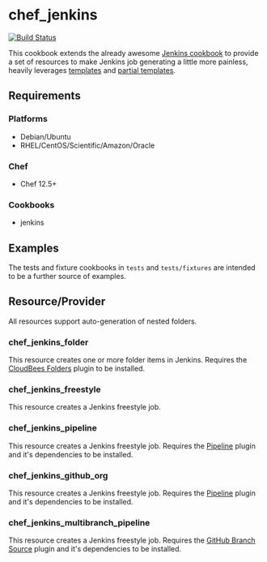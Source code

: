 # chef_jenkins

[![Build Status](https://travis-ci.org/ndobson/chef_jenkins.svg?branch=master)](https://travis-ci.org/ndobson/chef_jenkins)

This cookbook extends the already awesome [Jenkins cookbook](https://supermarket.chef.io/cookbooks/jenkins) to provide a set of resources to make Jenkins job generating a little more painless,
heavily leverages [templates](https://docs.chef.io/resource_template.html) and [partial templates](https://docs.chef.io/resource_template.html#partial-templates).

## Requirements

### Platforms

- Debian/Ubuntu
- RHEL/CentOS/Scientific/Amazon/Oracle

### Chef

- Chef 12.5+

### Cookbooks

- jenkins

## Examples

The tests and fixture cookbooks in `tests` and `tests/fixtures` are intended to be a further source of examples.

## Resource/Provider
All resources support auto-generation of nested folders.

### chef_jenkins_folder
This resource creates one or more folder items in Jenkins. Requires the [CloudBees Folders](https://wiki.jenkins-ci.org/display/JENKINS/CloudBees+Folders+Plugin) plugin to be installed.

### chef_jenkins_freestyle
This resource creates a Jenkins freestyle job.

### chef_jenkins_pipeline
This resource creates a Jenkins freestyle job. Requires the [Pipeline](https://wiki.jenkins-ci.org/display/JENKINS/Pipeline+Plugin) plugin and it's dependencies to be installed.

### chef_jenkins_github_org
This resource creates a Jenkins freestyle job. Requires the [Pipeline](https://wiki.jenkins-ci.org/display/JENKINS/GitHub+Branch+Source+Plugin) plugin and it's dependencies to be installed.

### chef_jenkins_multibranch_pipeline
This resource creates a Jenkins freestyle job. Requires the [GitHub Branch Source](https://wiki.jenkins-ci.org/display/JENKINS/Pipeline+Plugin) plugin and it's dependencies to be installed.
